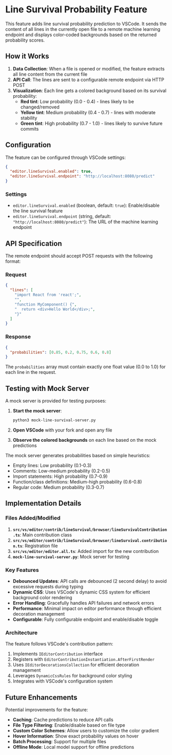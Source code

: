 # Line Survival Probability Feature

This feature adds line survival probability prediction to VSCode. It sends the content of all lines in the currently open file to a remote machine learning endpoint and displays color-coded backgrounds based on the returned probability scores.

## How it Works

1. **Data Collection**: When a file is opened or modified, the feature extracts all line content from the current file
2. **API Call**: The lines are sent to a configurable remote endpoint via HTTP POST
3. **Visualization**: Each line gets a colored background based on its survival probability:
   - **Red tint**: Low probability (0.0 - 0.4) - lines likely to be changed/removed
   - **Yellow tint**: Medium probability (0.4 - 0.7) - lines with moderate stability
   - **Green tint**: High probability (0.7 - 1.0) - lines likely to survive future commits

## Configuration

The feature can be configured through VSCode settings:

```json
{
  "editor.lineSurvival.enabled": true,
  "editor.lineSurvival.endpoint": "http://localhost:8080/predict"
}
```

### Settings

- `editor.lineSurvival.enabled` (boolean, default: `true`): Enable/disable the line survival feature
- `editor.lineSurvival.endpoint` (string, default: `"http://localhost:8080/predict"`): The URL of the machine learning endpoint

## API Specification

The remote endpoint should accept POST requests with the following format:

### Request
```json
{
  "lines": [
    "import React from 'react';",
    "",
    "function MyComponent() {",
    "  return <div>Hello World</div>;",
    "}"
  ]
}
```

### Response
```json
{
  "probabilities": [0.85, 0.2, 0.75, 0.6, 0.8]
}
```

The `probabilities` array must contain exactly one float value (0.0 to 1.0) for each line in the request.

## Testing with Mock Server

A mock server is provided for testing purposes:

1. **Start the mock server**:
   ```bash
   python3 mock-line-survival-server.py
   ```

2. **Open VSCode** with your fork and open any file

3. **Observe the colored backgrounds** on each line based on the mock predictions

The mock server generates probabilities based on simple heuristics:
- Empty lines: Low probability (0.1-0.3)
- Comments: Low-medium probability (0.2-0.5)
- Import statements: High probability (0.7-0.9)
- Function/class definitions: Medium-high probability (0.6-0.8)
- Regular code: Medium probability (0.3-0.7)

## Implementation Details

### Files Added/Modified

1. **`src/vs/editor/contrib/lineSurvival/browser/lineSurvivalContribution.ts`**: Main contribution class
2. **`src/vs/editor/contrib/lineSurvival/browser/lineSurvival.contribution.ts`**: Registration file
3. **`src/vs/editor/editor.all.ts`**: Added import for the new contribution
4. **`mock-line-survival-server.py`**: Mock server for testing

### Key Features

- **Debounced Updates**: API calls are debounced (2 second delay) to avoid excessive requests during typing
- **Dynamic CSS**: Uses VSCode's dynamic CSS system for efficient background color rendering
- **Error Handling**: Gracefully handles API failures and network errors
- **Performance**: Minimal impact on editor performance through efficient decoration management
- **Configurable**: Fully configurable endpoint and enable/disable toggle

### Architecture

The feature follows VSCode's contribution pattern:
1. Implements `IEditorContribution` interface
2. Registers with `EditorContributionInstantiation.AfterFirstRender`
3. Uses `IEditorDecorationsCollection` for efficient decoration management
4. Leverages `DynamicCssRules` for background color styling
5. Integrates with VSCode's configuration system

## Future Enhancements

Potential improvements for the feature:
- **Caching**: Cache predictions to reduce API calls
- **File Type Filtering**: Enable/disable based on file type
- **Custom Color Schemes**: Allow users to customize the color gradient
- **Hover Information**: Show exact probability values on hover
- **Batch Processing**: Support for multiple files
- **Offline Mode**: Local model support for offline predictions
